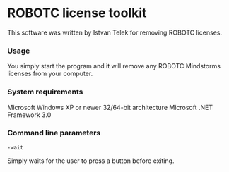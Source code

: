ROBOTC license toolkit
=====================
This software was written by Istvan Telek for removing ROBOTC licenses.

### Usage
You simply start the program and it will remove any ROBOTC Mindstorms licenses from your computer.

### System requirements
Microsoft Windows XP or newer 32/64-bit architecture
Microsoft .NET Framework 3.0

### Command line parameters
```
-wait
```

Simply waits for the user to press a button before exiting.